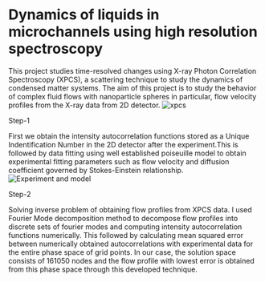 # Dynamics of liquids in microchannels using high resolution spectroscopy
This project studies time-resolved changes using X-ray Photon Correlation Spectroscopy (XPCS), a scattering technique to study the dynamics of condensed matter systems. The aim of this project is to study the behavior of complex fluid flows with nanoparticle spheres in particular, flow velocity profiles from the X-ray data from 2D detector.
![xpcs](https://user-images.githubusercontent.com/63168221/102576496-a8386280-40c3-11eb-8e24-ce4d84af2bb4.png)

Step-1

First we obtain the intensity autocorrelation functions stored as a Unique Indentification Number in the 2D detector after the experiment.This is followed by data fitting using well established poiseuille model to obtain experimental fitting parameters such as flow velocity and diffusion coefficient governed by Stokes-Einstein relationship.
![Experiment and model](https://user-images.githubusercontent.com/63168221/102575936-5f33de80-40c2-11eb-93d6-dfca52fd9f24.png)

Step-2

Solving inverse problem of obtaining flow profiles from XPCS data. I used Fourier Mode decomposition method to decompose flow profiles into discrete sets of fourier modes and computing intensity autocorrelation functions numerically. This followed by calculating mean squared error between numerically obtained autocorrelations with experimental data for the entire phase space of grid points. In our case, the solution space consists of 161050 nodes and the flow profile with lowest error is obtained from this phase space through this developed technique.    
